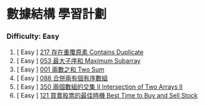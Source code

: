 # 數據結構 學習計劃

### Difficulty: Easy
001. [ Easy ] [217 存在重覆原素 Contains Duplicate](https://github.com/Kuan-HC/LeetCode/blob/main/DS_Study/217.md)
002. [ Easy ] [053 最大子序和 Maximum Subarray](https://github.com/Kuan-HC/LeetCode/blob/main/Top100LikedQuestions/053_Maximum_Subarray.md)
003. [ Easy ] [001 兩數之和 Two Sum](https://github.com/Kuan-HC/LeetCode/blob/main/Top100LikedQuestions/001_Two_Sum.md)
004. [ Easy ] [088 合併兩有個有序數組](https://github.com/Kuan-HC/LeetCode/blob/main/DS_Study/088.md)
005. [ Easy ] [350 兩個數組的交集 II Intersection of Two Arrays II](https://github.com/Kuan-HC/LeetCode/blob/main/DS_Study/350.md)
006. [ Easy ] [121 買賣股票的最佳時機 Best Time to Buy and Sell Stock](https://github.com/Kuan-HC/LeetCode/blob/main/DS_Study/121.md)








